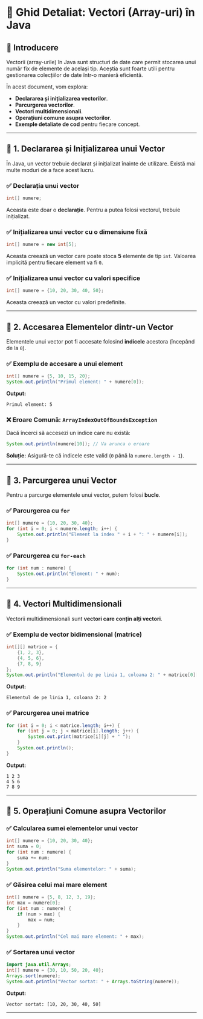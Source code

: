 # 📘 Ghid Detaliat: Vectori (Array-uri) în Java

## 📌 Introducere
Vectorii (array-urile) în Java sunt structuri de date care permit stocarea unui număr fix de elemente de același tip. Aceștia sunt foarte utili pentru gestionarea colecțiilor de date într-o manieră eficientă.

În acest document, vom explora:
- **Declararea și inițializarea vectorilor**.
- **Parcurgerea vectorilor**.
- **Vectori multidimensionali**.
- **Operațiuni comune asupra vectorilor**.
- **Exemple detaliate de cod** pentru fiecare concept.

---

## 🔹 1. Declararea și Inițializarea unui Vector
În Java, un vector trebuie declarat și inițializat înainte de utilizare. Există mai multe moduri de a face acest lucru.

### ✅ Declarația unui vector
```java
int[] numere;
```
Aceasta este doar o **declarație**. Pentru a putea folosi vectorul, trebuie inițializat.

### ✅ Inițializarea unui vector cu o dimensiune fixă
```java
int[] numere = new int[5];
```
Aceasta creează un vector care poate stoca **5** elemente de tip `int`. Valoarea implicită pentru fiecare element va fi `0`.

### ✅ Inițializarea unui vector cu valori specifice
```java
int[] numere = {10, 20, 30, 40, 50};
```
Aceasta creează un vector cu valori predefinite.

---

## 🔹 2. Accesarea Elementelor dintr-un Vector
Elementele unui vector pot fi accesate folosind **indicele** acestora (începând de la `0`).

### ✅ Exemplu de accesare a unui element
```java
int[] numere = {5, 10, 15, 20};
System.out.println("Primul element: " + numere[0]);
```
**Output:**
```
Primul element: 5
```

### ❌ Eroare Comună: `ArrayIndexOutOfBoundsException`
Dacă încerci să accesezi un indice care nu există:
```java
System.out.println(numere[10]); // Va arunca o eroare
```
**Soluție:** Asigură-te că indicele este valid (`0` până la `numere.length - 1`).

---

## 🔹 3. Parcurgerea unui Vector
Pentru a parcurge elementele unui vector, putem folosi **bucle**.

### ✅ Parcurgerea cu `for`
```java
int[] numere = {10, 20, 30, 40};
for (int i = 0; i < numere.length; i++) {
    System.out.println("Element la index " + i + ": " + numere[i]);
}
```

### ✅ Parcurgerea cu `for-each`
```java
for (int num : numere) {
    System.out.println("Element: " + num);
}
```

---

## 🔹 4. Vectori Multidimensionali
Vectorii multidimensionali sunt **vectori care conțin alți vectori**.

### ✅ Exemplu de vector bidimensional (matrice)
```java
int[][] matrice = {
    {1, 2, 3},
    {4, 5, 6},
    {7, 8, 9}
};
System.out.println("Elementul de pe linia 1, coloana 2: " + matrice[0][1]);
```
**Output:**
```
Elementul de pe linia 1, coloana 2: 2
```

### ✅ Parcurgerea unei matrice
```java
for (int i = 0; i < matrice.length; i++) {
    for (int j = 0; j < matrice[i].length; j++) {
        System.out.print(matrice[i][j] + " ");
    }
    System.out.println();
}
```
**Output:**
```
1 2 3
4 5 6
7 8 9
```

---

## 🔹 5. Operațiuni Comune asupra Vectorilor

### ✅ Calcularea sumei elementelor unui vector
```java
int[] numere = {10, 20, 30, 40};
int suma = 0;
for (int num : numere) {
    suma += num;
}
System.out.println("Suma elementelor: " + suma);
```

### ✅ Găsirea celui mai mare element
```java
int[] numere = {5, 8, 12, 3, 19};
int max = numere[0];
for (int num : numere) {
    if (num > max) {
        max = num;
    }
}
System.out.println("Cel mai mare element: " + max);
```

### ✅ Sortarea unui vector
```java
import java.util.Arrays;
int[] numere = {30, 10, 50, 20, 40};
Arrays.sort(numere);
System.out.println("Vector sortat: " + Arrays.toString(numere));
```

**Output:**
```
Vector sortat: [10, 20, 30, 40, 50]
```

---